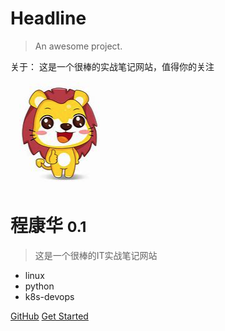 # Headline

> An awesome project.



关于：
	这是一个很棒的实战笔记网站，值得你的关注


![logo](_media/lion.png)

# 程康华 <small>0.1</small>

> 这是一个很棒的IT实战笔记网站

- linux
- python
- k8s-devops

[GitHub](https://github.com/chengkanghua)
[Get Started](/k8s-note/)
